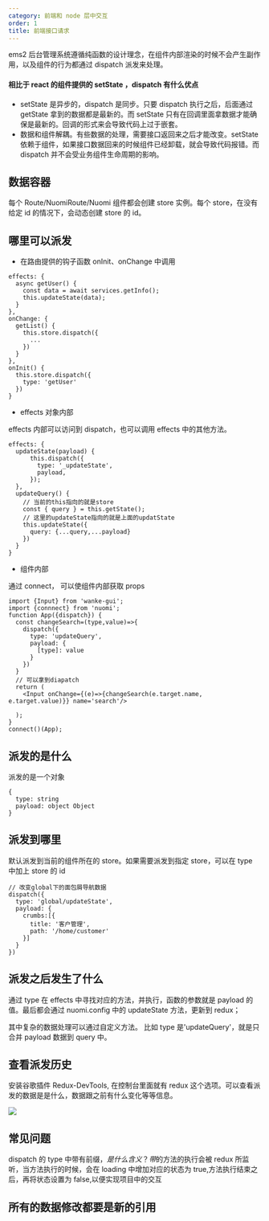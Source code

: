 ```yaml
---
category: 前端和 node 层中交互
order: 1
title: 前端接口请求
---
```


ems2 后台管理系统遵循纯函数的设计理念，在组件内部渲染的时候不会产生副作用，以及组件的行为都通过 dispatch 派发来处理。

#### 相比于 react 的组件提供的 setState ，dispatch 有什么优点

- setState 是异步的，dispatch 是同步。只要 dispatch 执行之后，后面通过 getState 拿到的数据都是最新的。而 setState 只有在回调里面拿数据才能确保是最新的。回调的形式来会导致代码上过于嵌套。
- 数据和组件解耦。有些数据的处理，需要接口返回来之后才能改变。setState 依赖于组件，如果接口数据回来的时候组件已经卸载，就会导致代码报错。而 dispatch 并不会受业务组件生命周期的影响。

## 数据容器

每个 Route/NuomiRoute/Nuomi 组件都会创建 store 实例。每个 store，在没有给定 id 的情况下，会动态创建 store 的 id。

## 哪里可以派发

- 在路由提供的钩子函数 onInit、onChange 中调用

```
effects: {
  async getUser() {
    const data = await services.getInfo();
    this.updateState(data);
  }
},
onChange: {
  getList() {
    this.store.dispatch({
      ...
    })
  }
},
onInit() {
  this.store.dispatch({
    type: 'getUser'
  })
}
```

- effects 对象内部

effects 内部可以访问到 dispatch，也可以调用 effects 中的其他方法。

```
effects: {
  updateState(payload) {
      this.dispatch({
        type: '_updateState',
        payload,
      });
  },
  updateQuery() {
    // 当前的this指向的就是store
    const { query } = this.getState();
    // 这里的updateState指向的就是上面的updatState
    this.updateState({
      query: {...query,...payload}
    })
  }
}
```

- 组件内部

通过 connect， 可以使组件内部获取 props

```
import {Input} from 'wanke-gui';
import {connnect} from 'nuomi';
function App({dispatch}) {
  const changeSearch=(type,value)=>{
    dispatch({
      type: 'updateQuery',
      payload: {
        [type]: value
      }
    })
  }
  // 可以拿到diapatch
  return (
    <Input onChange={(e)=>{changeSearch(e.target.name, e.target.value)}} name='search'/>

  );
}
connect()(App);
```

## 派发的是什么

派发的是一个对象

```
{
  type: string
  payload: object Object
}
```

## 派发到哪里

默认派发到当前的组件所在的 store。如果需要派发到指定 store，可以在 type 中加上 store 的 id

```
// 改变global下的面包屑导航数据
dispatch({
  type: 'global/updateState',
  payload: {
    crumbs:[{
      title: '客户管理',
      path: '/home/customer'
    }]
  }
})
```

## 派发之后发生了什么

通过 type 在 effects 中寻找对应的方法，并执行，函数的参数就是 payload 的值。最后都会通过 nuomi.config 中的 updateState 方法，更新到 redux；

其中复杂的数据处理可以通过自定义方法。 比如 type 是'updateQuery'，就是只合并 payload 数据到 query 中。

## 查看派发历史

安装谷歌插件 Redux-DevTools, 在控制台里面就有 redux 这个选项。可以查看派发的数据是是什么，数据跟之前有什么变化等等信息。

<img src='/images/F24DF5D7F2EE3EEF560B3CD41FA55EF1.jpg'/>

## 常见问题

dispatch 的 type 中带有前缀$，是什么含义？
带$的方法的执行会被 redux 所监听，当方法执行的时候，会在 loading 中增加对应的状态为 true,方法执行结束之后，再将状态设置为 false,以便实现项目中的交互

## 所有的数据修改都要是新的引用
